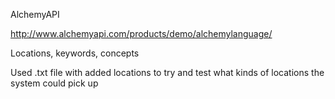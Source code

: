 AlchemyAPI

http://www.alchemyapi.com/products/demo/alchemylanguage/

Locations, keywords, concepts

Used .txt file with added locations to try and test what kinds of locations the system could pick up